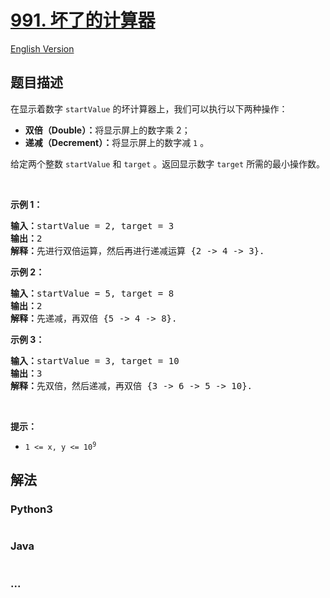 # [991. 坏了的计算器](https://leetcode.cn/problems/broken-calculator)

[English Version](/solution/0900-0999/0991.Broken%20Calculator/README_EN.md)

## 题目描述

<!-- 这里写题目描述 -->

<p>在显示着数字&nbsp;<code>startValue</code>&nbsp;的坏计算器上，我们可以执行以下两种操作：</p>

<ul>
	<li><strong>双倍（Double）：</strong>将显示屏上的数字乘 2；</li>
	<li><strong>递减（Decrement）：</strong>将显示屏上的数字减 <code>1</code> 。</li>
</ul>

<p>给定两个整数&nbsp;<code>startValue</code>&nbsp;和&nbsp;<code>target</code>&nbsp;。返回显示数字&nbsp;<code>target</code>&nbsp;所需的最小操作数。</p>

<p>&nbsp;</p>

<p><strong>示例 1：</strong></p>

<pre>
<strong>输入：</strong>startValue = 2, target = 3
<strong>输出：</strong>2
<strong>解释：</strong>先进行双倍运算，然后再进行递减运算 {2 -&gt; 4 -&gt; 3}.
</pre>

<p><strong>示例 2：</strong></p>

<pre>
<strong>输入：</strong>startValue = 5, target = 8
<strong>输出：</strong>2
<strong>解释：</strong>先递减，再双倍 {5 -&gt; 4 -&gt; 8}.
</pre>

<p><strong>示例 3：</strong></p>

<pre>
<strong>输入：</strong>startValue = 3, target = 10
<strong>输出：</strong>3
<strong>解释：</strong>先双倍，然后递减，再双倍 {3 -&gt; 6 -&gt; 5 -&gt; 10}.
</pre>

<p>&nbsp;</p>

<p><strong>提示：</strong></p>

<ul>
	<li><code>1 &lt;= x, y &lt;= 10<sup>9</sup></code></li>
</ul>

## 解法

<!-- 这里可写通用的实现逻辑 -->

<!-- tabs:start -->

### **Python3**

<!-- 这里可写当前语言的特殊实现逻辑 -->

```python


```

### **Java**

<!-- 这里可写当前语言的特殊实现逻辑 -->

```java


```

### **...**

```


```

<!-- tabs:end -->
